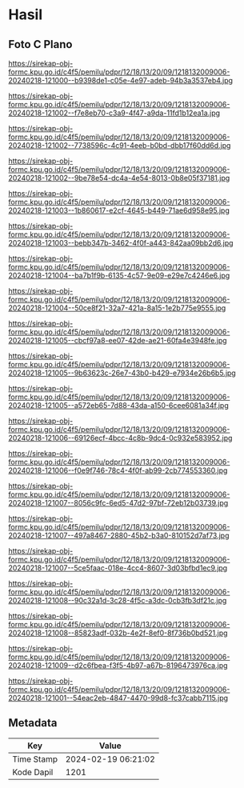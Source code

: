 # Hasil

## Foto C Plano

https://sirekap-obj-formc.kpu.go.id/c4f5/pemilu/pdpr/12/18/13/20/09/1218132009006-20240218-121000--b9398de1-c05e-4e97-adeb-94b3a3537eb4.jpg

https://sirekap-obj-formc.kpu.go.id/c4f5/pemilu/pdpr/12/18/13/20/09/1218132009006-20240218-121002--f7e8eb70-c3a9-4f47-a9da-11fd1b12ea1a.jpg

https://sirekap-obj-formc.kpu.go.id/c4f5/pemilu/pdpr/12/18/13/20/09/1218132009006-20240218-121002--7738596c-4c91-4eeb-b0bd-dbb17f60dd6d.jpg

https://sirekap-obj-formc.kpu.go.id/c4f5/pemilu/pdpr/12/18/13/20/09/1218132009006-20240218-121002--9be78e54-dc4a-4e54-8013-0b8e05f37181.jpg

https://sirekap-obj-formc.kpu.go.id/c4f5/pemilu/pdpr/12/18/13/20/09/1218132009006-20240218-121003--1b860617-e2cf-4645-b449-71ae6d958e95.jpg

https://sirekap-obj-formc.kpu.go.id/c4f5/pemilu/pdpr/12/18/13/20/09/1218132009006-20240218-121003--bebb347b-3462-4f0f-a443-842aa09bb2d6.jpg

https://sirekap-obj-formc.kpu.go.id/c4f5/pemilu/pdpr/12/18/13/20/09/1218132009006-20240218-121004--ba7b1f9b-6135-4c57-9e09-e29e7c4246e6.jpg

https://sirekap-obj-formc.kpu.go.id/c4f5/pemilu/pdpr/12/18/13/20/09/1218132009006-20240218-121004--50ce8f21-32a7-421a-8a15-1e2b775e9555.jpg

https://sirekap-obj-formc.kpu.go.id/c4f5/pemilu/pdpr/12/18/13/20/09/1218132009006-20240218-121005--cbcf97a8-ee07-42de-ae21-60fa4e3948fe.jpg

https://sirekap-obj-formc.kpu.go.id/c4f5/pemilu/pdpr/12/18/13/20/09/1218132009006-20240218-121005--9b63623c-26e7-43b0-b429-e7934e26b6b5.jpg

https://sirekap-obj-formc.kpu.go.id/c4f5/pemilu/pdpr/12/18/13/20/09/1218132009006-20240218-121005--a572eb65-7d88-43da-a150-6cee6081a34f.jpg

https://sirekap-obj-formc.kpu.go.id/c4f5/pemilu/pdpr/12/18/13/20/09/1218132009006-20240218-121006--69126ecf-4bcc-4c8b-9dc4-0c932e583952.jpg

https://sirekap-obj-formc.kpu.go.id/c4f5/pemilu/pdpr/12/18/13/20/09/1218132009006-20240218-121006--f0e9f746-78c4-4f0f-ab99-2cb774553360.jpg

https://sirekap-obj-formc.kpu.go.id/c4f5/pemilu/pdpr/12/18/13/20/09/1218132009006-20240218-121007--8056c9fc-6ed5-47d2-97bf-72eb12b03739.jpg

https://sirekap-obj-formc.kpu.go.id/c4f5/pemilu/pdpr/12/18/13/20/09/1218132009006-20240218-121007--497a8467-2880-45b2-b3a0-810152d7af73.jpg

https://sirekap-obj-formc.kpu.go.id/c4f5/pemilu/pdpr/12/18/13/20/09/1218132009006-20240218-121007--5ce5faac-018e-4cc4-8607-3d03bfbd1ec9.jpg

https://sirekap-obj-formc.kpu.go.id/c4f5/pemilu/pdpr/12/18/13/20/09/1218132009006-20240218-121008--90c32a1d-3c28-4f5c-a3dc-0cb3fb3df21c.jpg

https://sirekap-obj-formc.kpu.go.id/c4f5/pemilu/pdpr/12/18/13/20/09/1218132009006-20240218-121008--85823adf-032b-4e2f-8ef0-8f736b0bd521.jpg

https://sirekap-obj-formc.kpu.go.id/c4f5/pemilu/pdpr/12/18/13/20/09/1218132009006-20240218-121009--d2c6fbea-f3f5-4b97-a67b-8196473976ca.jpg

https://sirekap-obj-formc.kpu.go.id/c4f5/pemilu/pdpr/12/18/13/20/09/1218132009006-20240218-121001--54eac2eb-4847-4470-99d8-fc37cabb7115.jpg


## Metadata

| Key        | Value               |
| ---------- | ------------------- |
| Time Stamp | 2024-02-19 06:21:02 |
| Kode Dapil | 1201                |



